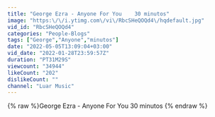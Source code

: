 ```yaml
---
title: "George Ezra - Anyone For You    30 minutos"
image: "https:\/\/i.ytimg.com\/vi\/RbcSHeQOQd4\/hqdefault.jpg"
vid_id: "RbcSHeQOQd4"
categories: "People-Blogs"
tags: ["George","Anyone","minutos"]
date: "2022-05-05T13:09:04+03:00"
vid_date: "2022-01-28T23:59:57Z"
duration: "PT31M29S"
viewcount: "34944"
likeCount: "202"
dislikeCount: ""
channel: "Luar Music"
---
```

{% raw %}George Ezra - Anyone For You    30 minutos {% endraw %}
